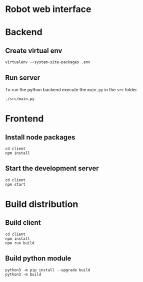# Robot web interface

# Backend

## Create virtual env

```
virtualenv --system-site-packages .env
```

## Run server
To run the python backend execute the `main.py` in the `src` folder.
```
./src/main.py
```

# Frontend

## Install node packages
```
cd client
npm install
```

## Start the development server
```
cd client
npm start
```



# Build distribution

## Build client 
```
cd client
npm install
npm run build
```

## Build python module
```
python3 -m pip install --upgrade build
python3 -m build
```